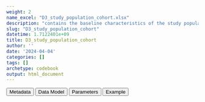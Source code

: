 ```yaml
---
weight: 2
name_excel: "D3_study_population_cohort.xlsx"
description: "contains the baseline characteristics of the study population, for the cohort study"
slug: "D3_study_population_cohort"
datetime: 1.7122401e+09
title: D3_study_population_cohort
author: ''
date: '2024-04-04'
categories: []
tags: []
archetype: codebook
output: html_document
---
```


<script src="/rmarkdown-libs/core-js/shim.min.js"></script>
<script src="/rmarkdown-libs/react/react.min.js"></script>
<script src="/rmarkdown-libs/react/react-dom.min.js"></script>
<script src="/rmarkdown-libs/reactwidget/react-tools.js"></script>
<script src="/rmarkdown-libs/htmlwidgets/htmlwidgets.js"></script>
<link href="/rmarkdown-libs/reactable/reactable.css" rel="stylesheet" />
<script src="/rmarkdown-libs/reactable-binding/reactable.js"></script>
<div class="tab">
<button class="tablinks" onclick="openCity(event, &#39;Metadata&#39;)" id="defaultOpen">Metadata</button>
<button class="tablinks" onclick="openCity(event, &#39;Data Model&#39;)">Data Model</button>
<button class="tablinks" onclick="openCity(event, &#39;Parameters&#39;)">Parameters</button>
<button class="tablinks" onclick="openCity(event, &#39;Example&#39;)">Example</button>
</div>
<div id="Metadata" class="tabcontent">
<div id="htmlwidget-1" class="reactable html-widget" style="width:auto;height:600px;"></div>
<script type="application/json" data-for="htmlwidget-1">{"x":{"tag":{"name":"Reactable","attribs":{"data":{"medatata_name":["Name of the dataset","Content of the dataset","Unit of observation","Dataset where the list of UoOs is fully listed and with 1 record per UoO","How many observations per UoO","Variables capturing the UoO","Primary key","Parameters",null,null,null,null,null,null,null,null,null,null,null,null],"metadata_content":["D3_study_population_cohort","contains the baseline characteristics of the study population, for the cohort study","a person in the readiness study population (D4_study_population)","D4_study_population","1","person_id",null,null,null,null,null,null,null,null,null,null,null,null,null,null]},"columns":[{"id":"medatata_name","name":"medatata_name","type":"character"},{"id":"metadata_content","name":"metadata_content","type":"character"}],"sortable":false,"searchable":true,"pagination":false,"highlight":true,"bordered":true,"striped":true,"style":{"maxWidth":1800},"height":"600px","dataKey":"6fd5413c9e02d90557a272b091f093ae"},"children":[]},"class":"reactR_markup"},"evals":[],"jsHooks":[]}</script>
</div>
<div id="Data Model" class="tabcontent">
<div id="htmlwidget-2" class="reactable html-widget" style="width:auto;height:600px;"></div>
<script type="application/json" data-for="htmlwidget-2">{"x":{"tag":{"name":"Reactable","attribs":{"data":{"VarName":["person_id","sex","birth_date","age_at_study_entry","study_entry_date","study_exit_date","datasource","date_vax1","date_of_death",null,null,null,null,null,null,null,null,null,null,null],"Description":["unique person identifier","sex at study start","birth date","age at study start in years","Date when the person enters the study","Date when the person exits the study","dataset record comes from","date of first vaccination ","date of death (if any)",null,null,null,null,null,null,null,null,null,null,null],"Format":["character","character",null,"integer","date","date","character","date ",null,null,null,null,null,null,null,null,null,null,null,null],"Vocabulary":["from cdm persons","from cdm persons",null,null,null,null,"BIFAP, PHARMO, ARS, CPRD, SIDIAP","yyyymmdd ",null,null,null,null,null,null,null,null,null,null,null,null],"Parameters":[null,null,null,null,null,null,null,null,null,null,null,null,null,null,null,null,null,null,null,null],"Notes and examples":["from cdm persons",null,null,null,null,null,"can be updated if more data sources are added",null,null,null,null,null,null,null,null,null,null,null,null,null],"Source tables and variables":[null,null,null,null,null,null,null,null,null,null,null,null,null,null,null,null,null,null,null,null],"Retrieved":["yes","yes",null,"yes","yes","yes","yes","yes",null,null,null,null,null,null,null,null,null,null,null,null],"Calculated":[null,null,null,null,null,null,null,null,null,null,null,null,null,null,null,null,null,null,null,null],"Algorithm_id":[null,null,null,null,null,null,null,null,null,null,null,null,null,null,null,null,null,null,null,null],"Rule":[null,null,null,null,null,null,null,null,null,null,null,null,null,null,null,null,null,null,null,null]},"columns":[{"id":"VarName","name":"VarName","type":"character"},{"id":"Description","name":"Description","type":"character"},{"id":"Format","name":"Format","type":"character"},{"id":"Vocabulary","name":"Vocabulary","type":"character"},{"id":"Parameters","name":"Parameters","type":"logical"},{"id":"Notes and examples","name":"Notes and examples","type":"character"},{"id":"Source tables and variables","name":"Source tables and variables","type":"logical"},{"id":"Retrieved","name":"Retrieved","type":"character"},{"id":"Calculated","name":"Calculated","type":"logical"},{"id":"Algorithm_id","name":"Algorithm_id","type":"logical"},{"id":"Rule","name":"Rule","type":"logical"}],"sortable":false,"searchable":true,"pagination":false,"highlight":true,"bordered":true,"striped":true,"style":{"maxWidth":1800},"height":"600px","dataKey":"5834691dcc399d4d569dafa4cc699da2"},"children":[]},"class":"reactR_markup"},"evals":[],"jsHooks":[]}</script>
</div>
<div id="Parameters" class="tabcontent">
<div id="htmlwidget-3" class="reactable html-widget" style="width:auto;height:600px;"></div>
<script type="application/json" data-for="htmlwidget-3">{"x":{"tag":{"name":"Reactable","attribs":{"data":{"parameter in the variable name":["outcome","outcome","outcome","outcome","outcome",null,null,null,null,null,null,null,null,null,null,null,null,null,null,null],"values":["myocarditis","pericarditis","otitis_externa","valvular_heart_disease","gout",null,null,null,null,null,null,null,null,null,null,null,null,null,null,null],"name of macro":["SCRI_variables_vocabulary$scri","SCRI_variables_vocabulary$scri","SCRI_variables_vocabulary$scri","SCRI_variables_vocabulary$scri","SCRI_variables_vocabulary$scri",null,null,null,null,null,null,null,null,null,null,null,null,null,null,null]},"columns":[{"id":"parameter in the variable name","name":"parameter in the variable name","type":"character"},{"id":"values","name":"values","type":"character"},{"id":"name of macro","name":"name of macro","type":"character"}],"sortable":false,"searchable":true,"pagination":false,"highlight":true,"bordered":true,"striped":true,"style":{"maxWidth":1800},"height":"600px","dataKey":"fa3bc15e68d64145da0a7358f4db7343"},"children":[]},"class":"reactR_markup"},"evals":[],"jsHooks":[]}</script>
</div>
<div id="Example" class="tabcontent">
<div id="htmlwidget-4" class="reactable html-widget" style="width:auto;height:600px;"></div>
<script type="application/json" data-for="htmlwidget-4">{"x":{"tag":{"name":"Reactable","attribs":{"data":{"person_id":["P0001","P0002","P0003","P0004","P0005","P0006","P0007","P0008","P0010","P0011","P0013","P0014","P0015","P0016","P0017","P0018","P0019","P0020","P0021","P0022"],"sex":["F","M","M","F","M","F","F","F","F","F","F","M","F","M","F","F","F","F","F","F"],"birth_date":["1968-01-15T00:00:00Z","1998-01-01T00:00:00Z","1996-09-24T00:00:00Z","1943-12-13T00:00:00Z","2016-07-06T00:00:00Z","2019-07-05T00:00:00Z","2016-06-06T00:00:00Z","1990-09-07T00:00:00Z","1969-01-04T00:00:00Z","1988-11-19T00:00:00Z","1970-01-28T00:00:00Z","1942-10-25T00:00:00Z","1964-03-14T00:00:00Z","1993-07-21T00:00:00Z","1926-10-26T00:00:00Z","1961-04-21T00:00:00Z","1979-11-14T00:00:00Z","1945-05-28T00:00:00Z","1956-03-11T00:00:00Z","1970-08-05T00:00:00Z"],"age_at_study_entry":[50,21,22,75,2,1,2,28,49,30,48,76,54,25,92,57,39,73,62,48],"study_entry_date":["2019-01-01T00:00:00Z","2019-10-29T00:00:00Z","2019-01-01T00:00:00Z","2019-01-01T00:00:00Z","2019-01-01T00:00:00Z","2020-12-05T00:00:00Z","2019-01-01T00:00:00Z","2019-01-01T00:00:00Z","2019-01-01T00:00:00Z","2019-01-01T00:00:00Z","2019-01-01T00:00:00Z","2019-01-01T00:00:00Z","2019-01-01T00:00:00Z","2019-01-01T00:00:00Z","2019-01-01T00:00:00Z","2019-01-01T00:00:00Z","2019-01-01T00:00:00Z","2019-01-01T00:00:00Z","2019-01-01T00:00:00Z","2019-01-01T00:00:00Z"],"study_exit_date":["2021-06-30T00:00:00Z","2021-06-02T00:00:00Z","2021-06-30T00:00:00Z","2021-06-30T00:00:00Z","2021-06-30T00:00:00Z","2021-06-30T00:00:00Z","2021-06-30T00:00:00Z","2021-06-30T00:00:00Z","2021-06-30T00:00:00Z","2019-03-01T00:00:00Z","2021-06-30T00:00:00Z","2021-06-30T00:00:00Z","2021-06-30T00:00:00Z","2021-06-30T00:00:00Z","2019-08-27T00:00:00Z","2021-06-30T00:00:00Z","2021-06-30T00:00:00Z","2021-06-30T00:00:00Z","2021-06-30T00:00:00Z","2021-06-30T00:00:00Z"],"datasource":["TEST","TEST","TEST","TEST","TEST","TEST","TEST","TEST","TEST","TEST","TEST","TEST","TEST","TEST","TEST","TEST","TEST","TEST","TEST","TEST"],"date_vax1":["2021-01-01T00:00:00Z",null,null,"2021-05-02T00:00:00Z",null,null,null,null,"2021-05-21T00:00:00Z",null,"2021-05-22T00:00:00Z","2021-04-18T00:00:00Z","2021-05-15T00:00:00Z","2021-04-10T00:00:00Z",null,"2021-06-13T00:00:00Z",null,"2021-04-02T00:00:00Z","2021-06-09T00:00:00Z","2021-01-09T00:00:00Z"],"date_of_death":[null,null,null,null,null,null,null,null,null,null,null,null,null,null,"2019-08-27T00:00:00Z",null,null,null,null,null]},"columns":[{"id":"person_id","name":"person_id","type":"character"},{"id":"sex","name":"sex","type":"character"},{"id":"birth_date","name":"birth_date","type":"Date"},{"id":"age_at_study_entry","name":"age_at_study_entry","type":"numeric"},{"id":"study_entry_date","name":"study_entry_date","type":"Date"},{"id":"study_exit_date","name":"study_exit_date","type":"Date"},{"id":"datasource","name":"datasource","type":"character"},{"id":"date_vax1","name":"date_vax1","type":"Date"},{"id":"date_of_death","name":"date_of_death","type":"Date"}],"sortable":false,"searchable":true,"pagination":false,"highlight":true,"bordered":true,"striped":true,"style":{"maxWidth":1800},"height":"600px","dataKey":"0d3f0d926eef796241216db65119ec75"},"children":[]},"class":"reactR_markup"},"evals":[],"jsHooks":[]}</script>
</div>
